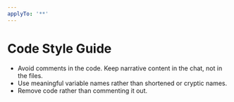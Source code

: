```yaml
---
applyTo: '**'
---
```

# Code Style Guide

* Avoid comments in the code. Keep narrative content in the chat, not in the files.
* Use meaningful variable names rather than shortened or cryptic names.
* Remove code rather than commenting it out.